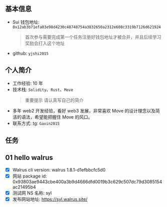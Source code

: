 ## 基本信息

- Sui 钱包地址: `0x12ab3b71efa03e98d4230c48748754a3832650a2312e608c3319b7126d621924`
  > 首次参与需要完成第一个任务注册好钱包地址才被合并，并且后续学习奖励会打入这个地址
- github: `yjshi2015`

## 个人简介

- 工作经验: 10 年
- 技术栈: `Solidity`、`Rust`、`Move` 
  > 重要提示 请认真写自己的简介
- 多年 web2 开发经验，看好 web3 发展，非常喜欢 Move 的设计理念以及简洁的语法，希望能把握住 Move 的风口。
- 联系方式: tg: `Gavin2015`

## 任务

## 01 hello walrus

- [x] Walrus cli version: walrus 1.8.1-d1efbbcfc5d0
- [x] 网站 package id: 0x93803ae9443cbe400a3b9d4666dfd0019b3c629c507dc79d3085154ac21495b4
- [x] 测试网 NS 名称: syl
- [x] 发布网站地址: https://syl.walrus.site/
